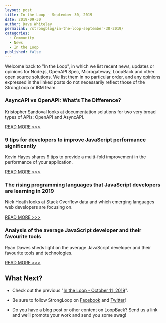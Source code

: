 ```yaml
---
layout: post
title: In the Loop - September 30, 2019
date: 2019-09-30
author: Dave Whiteley
permalink: /strongblog/in-the-loop-september-30-2019/
categories:
  - Community
  - News
  - In the Loop
published: false
---
```


Welcome back to "In the Loop", in which we list recent news, updates or opinions for Node.js, OpenAPI Spec, Microgateway, LoopBack and other open source solutions. We list them in no particular order, and any opinions expressed in the linked posts do not necessarily reflect those of the StrongLoop or IBM team.
<!--more-->

### AsyncAPI vs OpenAPI: What’s The Difference?

Kristopher Sandoval looks at documentation solutions for two very broad types of APIs: OpenAPI and AsyncAPI. 

[READ MORE >>>](https://nordicapis.com/asyncapi-vs-openapi-whats-the-difference/)

### 9 tips for developers to improve JavaScript performance significantly

Kevin Hayes shares 9 tips to provide a multi-fold improvement in the performance of your application.

[READ MORE >>>](https://jaxenter.com/9-tips-javascript-160959.html)

### The rising programming languages that JavaScript developers are learning in 2019

Nick Heath looks at Stack Overflow data and which emerging languages web developers are focusing on. 

[READ MORE >>>](https://www.techrepublic.com/article/the-rising-programming-languages-that-javascript-developers-are-learning-in-2019/)

### Analysis of the average JavaScript developer and their favourite tools

Ryan Dawes sheds light on the average JavaScript developer and their favourite tools and technologies.

[READ MORE >>>](https://www.developer-tech.com/news/2019/sep/03/analysis-average-javascript-developer-favourite-tools/)

## What Next?

* Check out the previous "[In the Loop - October 11, 2019](https://strongloop.com/strongblog/in-the-loop-september-11-2019/)".

* Be sure to follow StrongLoop on [Facebook](https://www.facebook.com/strongloop/) and [Twitter](https://twitter.com/StrongLoop)!

* Do you have a blog post or other content on LoopBack? Send us a link and we’ll promote your work and send you some swag!
